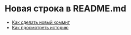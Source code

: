 # Новая строка в README.md
- [Как сделать новый коммит](./commmit_help.md)
- [Как просмотреть историю](./log_help.md)
